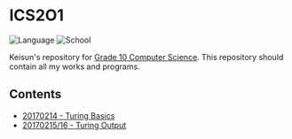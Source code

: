 # ICS2O1

![Language](https://img.shields.io/badge/language-turing-red.svg?style=flat-square)
![School](https://img.shields.io/badge/school-langstaff-010042.svg?style=flat-square)

Keisun's repository for
[Grade 10 Computer Science](http://moodle2.yrdsb.ca/course/view.php?id=12006).
This repository should contain all my works and programs.

## Contents

- [20170214 - Turing Basics](20170214_turing-basics)
- [20170215/16 - Turing Output](20170215_turing-output)
